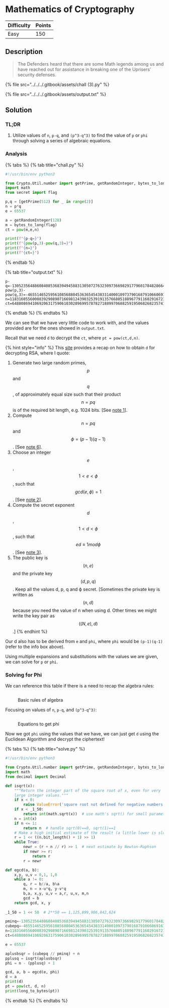 # Mathematics of Cryptography

| Difficulty | Points |
| ---------- | ------ |
| Easy       | 150    |

## Description

> The Defenders heard that there are some Math legends among us and have reached out for assistance in breaking one of the Uprisers' security defenses.

{% file src="../../../.gitbook/assets/chall (3).py" %}

{% file src="../../../.gitbook/assets/output.txt" %}

## Solution

### TL;DR

1. Utilize values of `n`, `p-q`, and `(p^3-q^3)` to find the value of `p` or `phi` through solving a series of algebraic equations.

### Analysis

{% tabs %}
{% tab title="chall.py" %}
```python
#!/usr/bin/env python3

from Crypto.Util.number import getPrime, getRandomInteger, bytes_to_long
import math
from secret import flag

p,q = [getPrime(512) for _ in range(2)]
n = p*q
e = 65537

a = getRandomInteger(128)
m = bytes_to_long(flag)
ct = pow(m,e,n)

print(f"{p-q=}")
print(f"{pow(p,3)-pow(q,3)=}")
print(f"{n=}")
print(f"{ct=}")
```
{% endtab %}

{% tab title="output.txt" %}
```
p-q=-1305235648860840853683949458831305072763230973669829177960178482866452800364412721111763583069321978987148627466498224410781024187725838888479326409184744
pow(p,3)-pow(q,3)=-465514652595610856880453636545438331400010973790168791066069161352239209188533132121982942661849199245018660968880021999471046367873763759524854675286821508038418401864765726491449185192253500864628518550804809046508686959255535195714941766727484090297166583454871187745735758463441767587210583432967693381451227261083381147367649535205516682361917227931630894904749876510765825586785760034509104564737258991404912289408762611694496702482996518688138500642819128
n=118316055600083929089071669812439032539191357668051889677911602916721340636167359556934591671598570703259986990715914276095866429868571322432308962619799310816435693053230854913872753733501348441234715512020861405241513403795045428404496593692411330352525309662619935495570018411169134102570106958094779439217
ct=64880869410692063175906103028969957878271889970688259195068268235741104167117130794136851712307899764163566653527660540303926093374874865621497088649195483963877573321808998916766978276663044270028514646216644963284229260389738926787740160186040707610308628316701038087132926246223087221028661729121666185863
```
{% endtab %}
{% endtabs %}

We can see that we have very little code to work with, and the values provided are for the ones showed in `output.txt`.

Recall that we need `d` to decrypt the `ct`, where `pt = pow(ct,d,n)`.

{% hint style="info" %}
This [site](https://www.di-mgt.com.au/rsa\_alg.html) provides a recap on how to obtain `d` for decrypting RSA, where I quote:

1. Generate two large random primes, $$p$$ and $$q$$, of approximately equal size such that their product $$n=pq$$ is of the required bit length, e.g. 1024 bits. \[See [note 1](https://www.di-mgt.com.au/rsa\_alg.html#note1)].
2. Compute $$n=pq$$ and $$ϕ=(p−1)(q−1)$$. \[See [note 6](https://www.di-mgt.com.au/rsa\_alg.html#note6)].
3. Choose an integer $$e$$, $$1<e<ϕ$$, such that $$gcd(e,ϕ)=1$$. \[See [note 2](https://www.di-mgt.com.au/rsa\_alg.html#note2)].
4. Compute the secret exponent $$d$$, $$1<d<ϕ$$, such that $$ed≡1modϕ$$. \[See [note 3](https://www.di-mgt.com.au/rsa\_alg.html#note3)].
5. The public key is $$(n,e)$$ and the private key $$(d,p,q)$$. Keep all the values d, p, q and ϕ secret. \[Sometimes the private key is written as $$(n,d)$$ because you need the value of n when using d. Other times we might write the key pair as $$((N,e),d)$$.]
{% endhint %}

Our d also has to be derived from `e` and `phi`, where `phi` would be `(p-1)(q-1)` (refer to the info box above).

Using multiple expansions and substitutions with the values we are given, we can solve for `p` or `phi`.

### Solving for Phi

We can reference this table if there is a need to recap the algebra rules:

<figure><img src="../../../.gitbook/assets/image (1).png" alt=""><figcaption><p>Basic rules of algebra</p></figcaption></figure>

Focusing on values of `n`, `p-q`, and `(p^3-q^3)`:

<figure><img src="../../../.gitbook/assets/image (3).png" alt=""><figcaption><p>Equations to get phi</p></figcaption></figure>

Now we got `phi` using the values that we have, we can just get `d` using the Euclidean Algorithm and decrypt the ciphertext!

{% tabs %}
{% tab title="solve.py" %}
```python
#!/usr/bin/env python3

from Crypto.Util.number import getPrime, getRandomInteger, bytes_to_long, long_to_bytes
import math
from decimal import Decimal

def isqrt(x):
    """Return the integer part of the square root of x, even for very
    large integer values."""
    if x < 0:
        raise ValueError('square root not defined for negative numbers')
    if x < _1_50:
        return int(math.sqrt(x))  # use math's sqrt() for small parameters
    n = int(x)
    if n <= 1:
        return n  # handle sqrt(0)==0, sqrt(1)==1
    # Make a high initial estimate of the result (a little lower is slower!!!)
    r = 1 << ((n.bit_length() + 1) >> 1)
    while True:
        newr = (r + n // r) >> 1  # next estimate by Newton-Raphson
        if newr >= r:
            return r
        r = newr

def egcd(a, b):
    x,y, u,v = 0,1, 1,0
    while a != 0:
        q, r = b//a, b%a
        m, n = x-u*q, y-v*q
        b,a, x,y, u,v = a,r, u,v, m,n
        gcd = b
    return gcd, x, y
    
_1_50 = 1 << 50  # 2**50 == 1,125,899,906,842,624

pminq=-1305235648860840853683949458831305072763230973669829177960178482866452800364412721111763583069321978987148627466498224410781024187725838888479326409184744
cubepq=-465514652595610856880453636545438331400010973790168791066069161352239209188533132121982942661849199245018660968880021999471046367873763759524854675286821508038418401864765726491449185192253500864628518550804809046508686959255535195714941766727484090297166583454871187745735758463441767587210583432967693381451227261083381147367649535205516682361917227931630894904749876510765825586785760034509104564737258991404912289408762611694496702482996518688138500642819128
n=118316055600083929089071669812439032539191357668051889677911602916721340636167359556934591671598570703259986990715914276095866429868571322432308962619799310816435693053230854913872753733501348441234715512020861405241513403795045428404496593692411330352525309662619935495570018411169134102570106958094779439217
ct=64880869410692063175906103028969957878271889970688259195068268235741104167117130794136851712307899764163566653527660540303926093374874865621497088649195483963877573321808998916766978276663044270028514646216644963284229260389738926787740160186040707610308628316701038087132926246223087221028661729121666185863

e = 65537

aplusbsqr = (cubepq // pminq) + n
pplusq = isqrt(aplusbsqr)
phi = n - (pplusq) + 1

gcd, a, b = egcd(e, phi)
d = a
print(d)
pt = pow(ct, d, n)
print(long_to_bytes(pt))
```
{% endtab %}
{% endtabs %}
